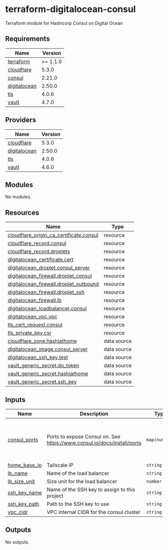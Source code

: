 # terraform-digitalocean-consul
Terraform module for Hashicorp Consul on Digital Ocean

<!-- BEGIN_TF_DOCS -->
## Requirements

| Name | Version |
|------|---------|
| <a name="requirement_terraform"></a> [terraform](#requirement\_terraform) | >= 1.1.0 |
| <a name="requirement_cloudflare"></a> [cloudflare](#requirement\_cloudflare) | 5.3.0 |
| <a name="requirement_consul"></a> [consul](#requirement\_consul) | 2.21.0 |
| <a name="requirement_digitalocean"></a> [digitalocean](#requirement\_digitalocean) | 2.50.0 |
| <a name="requirement_tls"></a> [tls](#requirement\_tls) | 4.0.6 |
| <a name="requirement_vault"></a> [vault](#requirement\_vault) | 4.7.0 |

## Providers

| Name | Version |
|------|---------|
| <a name="provider_cloudflare"></a> [cloudflare](#provider\_cloudflare) | 5.3.0 |
| <a name="provider_digitalocean"></a> [digitalocean](#provider\_digitalocean) | 2.50.0 |
| <a name="provider_tls"></a> [tls](#provider\_tls) | 4.0.6 |
| <a name="provider_vault"></a> [vault](#provider\_vault) | 4.6.0 |

## Modules

No modules.

## Resources

| Name | Type |
|------|------|
| [cloudflare_origin_ca_certificate.consul](https://registry.terraform.io/providers/cloudflare/cloudflare/5.3.0/docs/resources/origin_ca_certificate) | resource |
| [cloudflare_record.consul](https://registry.terraform.io/providers/cloudflare/cloudflare/5.3.0/docs/resources/record) | resource |
| [cloudflare_record.droplets](https://registry.terraform.io/providers/cloudflare/cloudflare/5.3.0/docs/resources/record) | resource |
| [digitalocean_certificate.cert](https://registry.terraform.io/providers/digitalocean/digitalocean/2.50.0/docs/resources/certificate) | resource |
| [digitalocean_droplet.consul_server](https://registry.terraform.io/providers/digitalocean/digitalocean/2.50.0/docs/resources/droplet) | resource |
| [digitalocean_firewall.droplet_consul](https://registry.terraform.io/providers/digitalocean/digitalocean/2.50.0/docs/resources/firewall) | resource |
| [digitalocean_firewall.droplet_outbound](https://registry.terraform.io/providers/digitalocean/digitalocean/2.50.0/docs/resources/firewall) | resource |
| [digitalocean_firewall.droplet_ssh](https://registry.terraform.io/providers/digitalocean/digitalocean/2.50.0/docs/resources/firewall) | resource |
| [digitalocean_firewall.lb](https://registry.terraform.io/providers/digitalocean/digitalocean/2.50.0/docs/resources/firewall) | resource |
| [digitalocean_loadbalancer.consul](https://registry.terraform.io/providers/digitalocean/digitalocean/2.50.0/docs/resources/loadbalancer) | resource |
| [digitalocean_vpc.vpc](https://registry.terraform.io/providers/digitalocean/digitalocean/2.50.0/docs/resources/vpc) | resource |
| [tls_cert_request.consul](https://registry.terraform.io/providers/hashicorp/tls/4.0.6/docs/resources/cert_request) | resource |
| [tls_private_key.csr](https://registry.terraform.io/providers/hashicorp/tls/4.0.6/docs/resources/private_key) | resource |
| [cloudflare_zone.hashiathome](https://registry.terraform.io/providers/cloudflare/cloudflare/5.3.0/docs/data-sources/zone) | data source |
| [digitalocean_image.consul_server](https://registry.terraform.io/providers/digitalocean/digitalocean/2.50.0/docs/data-sources/image) | data source |
| [digitalocean_ssh_key.test](https://registry.terraform.io/providers/digitalocean/digitalocean/2.50.0/docs/data-sources/ssh_key) | data source |
| [vault_generic_secret.do_token](https://registry.terraform.io/providers/hashicorp/vault/4.7.0/docs/data-sources/generic_secret) | data source |
| [vault_generic_secret.hashiathome](https://registry.terraform.io/providers/hashicorp/vault/4.7.0/docs/data-sources/generic_secret) | data source |
| [vault_generic_secret.ssh_key](https://registry.terraform.io/providers/hashicorp/vault/4.7.0/docs/data-sources/generic_secret) | data source |

## Inputs

| Name | Description | Type | Default | Required |
|------|-------------|------|---------|:--------:|
| <a name="input_consul_ports"></a> [consul\_ports](#input\_consul\_ports) | Ports to expose Consul on. See https://www.consul.io/docs/install/ports | `map(number)` | <pre>{<br/>  "dns": 8600,<br/>  "http": 8500,<br/>  "serf-lan": 8301,<br/>  "server": 8300<br/>}</pre> | no |
| <a name="input_home_base_ip"></a> [home\_base\_ip](#input\_home\_base\_ip) | Tailscale IP | `string` | n/a | yes |
| <a name="input_lb_name"></a> [lb\_name](#input\_lb\_name) | Name of the load balancer | `string` | `"consul-lb"` | no |
| <a name="input_lb_size_unit"></a> [lb\_size\_unit](#input\_lb\_size\_unit) | Size unit for the load balancer | `number` | `1` | no |
| <a name="input_ssh_key_name"></a> [ssh\_key\_name](#input\_ssh\_key\_name) | Name of the SSH key to assign to this project | `string` | `"consul-key"` | no |
| <a name="input_ssh_key_path"></a> [ssh\_key\_path](#input\_ssh\_key\_path) | Path to the SSH key to use | `string` | `"~/.ssh/dokey.pub"` | no |
| <a name="input_vpc_cidr"></a> [vpc\_cidr](#input\_vpc\_cidr) | VPC internal CIDR for the consul cluster | `string` | `"10.10.20.0/24"` | no |

## Outputs

No outputs.
<!-- END_TF_DOCS -->
